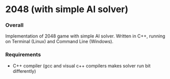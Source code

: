 # 2048 (with simple AI solver)

### Overall

Implementation of 2048 game with simple AI solver.
Written in C++, running on Terminal (Linux) and Command Line (Windows).

### Requirements

* C++ compiler (gcc and visual c++ compilers makes solver run bit differently)